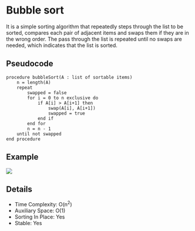 # Bubble sort
It is a simple sorting algorithm that repeatedly steps through the list to be sorted, compares each pair of adjacent items and swaps them if they are in the wrong order. The pass through the list is repeated until no swaps are needed, which indicates that the list is sorted.

## Pseudocode
```
procedure bubbleSort(A : list of sortable items)
    n = length(A)
    repeat
        swapped = false
        for i = 0 to n exclusive do
            if A[i] > A[i+1] then
                swap(A[i], A[i+1])
                swapped = true
            end if
        end for
        n = n - 1
    until not swapped
end procedure
```

## Example
![](https://upload.wikimedia.org/wikipedia/commons/c/c8/Bubble-sort-example-300px.gif)

## Details
+ Time Complexity: O(n<sup>2</sup>)
+ Auxiliary Space: O(1)
+ Sorting In Place: Yes
+ Stable: Yes